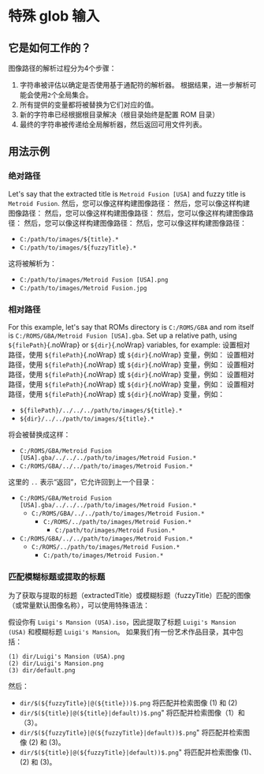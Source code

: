 # 特殊 glob 输入

## 它是如何工作的？

图像路径的解析过程分为4个步骤：
1. 字符串被评估以确定是否使用基于通配符的解析器。 根据结果，进一步解析可能会使用`2`个全局集合。
1. 所有提供的变量都将被替换为它们对应的值。
1. 新的字符串已经根据根目录解决（根目录始终是配置 ROM 目录）
1. 最终的字符串被传递给全局解析器，然后返回可用文件列表。

## 用法示例

### 绝对路径

Let's say that the extracted title is `Metroid Fusion [USA]` and fuzzy title is `Metroid Fusion`. 然后，您可以像这样构建图像路径： 然后，您可以像这样构建图像路径： 然后，您可以像这样构建图像路径： 然后，您可以像这样构建图像路径： 然后，您可以像这样构建图像路径： 然后，您可以像这样构建图像路径：

- `C:/path/to/images/${title}.*`
- `C:/path/to/images/${fuzzyTitle}.*`

这将被解析为：

- `C:/path/to/images/Metroid Fusion [USA].png`
- `C:/path/to/images/Metroid Fusion.jpg`

### 相对路径

For this example, let's say that ROMs directory is `C:/ROMS/GBA` and rom itself is `C:/ROMS/GBA/Metroid Fusion [USA].gba`. Set up a relative path, using `${filePath}`{.noWrap} or `${dir}`{.noWrap} variables, for example: 设置相对路径，使用 `${filePath}`{.noWrap} 或 `${dir}`{.noWrap} 变量，例如： 设置相对路径，使用 `${filePath}`{.noWrap} 或 `${dir}`{.noWrap} 变量，例如： 设置相对路径，使用 `${filePath}`{.noWrap} 或 `${dir}`{.noWrap} 变量，例如： 设置相对路径，使用 `${filePath}`{.noWrap} 或 `${dir}`{.noWrap} 变量，例如： 设置相对路径，使用 `${filePath}`{.noWrap} 或 `${dir}`{.noWrap} 变量，例如：

- `${filePath}/../../../path/to/images/${title}.*`
- `${dir}/../../path/to/images/${title}.*`

将会被替换成这样：

- `C:/ROMS/GBA/Metroid Fusion [USA].gba/../../../path/to/images/Metroid Fusion.*`
- `C:/ROMS/GBA/../../path/to/images/Metroid Fusion.*`

这里的 `..` 表示“返回”，它允许回到上一个目录：

- `C:/ROMS/GBA/Metroid Fusion [USA].gba/../../../path/to/images/Metroid Fusion.*`
  - `C:/ROMS/GBA/../../path/to/images/Metroid Fusion.*`
    - `C:/ROMS/../path/to/images/Metroid Fusion.*`
      - `C:/path/to/images/Metroid Fusion.*`
- `C:/ROMS/GBA/../../path/to/images/Metroid Fusion.*`
  - `C:/ROMS/../path/to/images/Metroid Fusion.*`
    - `C:/path/to/images/Metroid Fusion.*`

### 匹配模糊标题或提取的标题

为了获取与提取的标题（extractedTitle）或模糊标题（fuzzyTitle）匹配的图像（或常量默认图像名称），可以使用特殊语法：

假设你有 `Luigi's Mansion (USA).iso`，因此提取了标题 `Luigi's Mansion (USA)` 和模糊标题 `Luigi's Mansion`。 如果我们有一份艺术作品目录，其中包括：
```
(1) dir/Luigi's Mansion (USA).png
(2) dir/Luigi's Mansion.png
(3) dir/default.png
```
然后：

- `dir/$(${fuzzyTitle}|@(${title}))$.png` 将匹配并检索图像 (1) 和 (2)
- `dir/$(${title}|@(${title}|default))$.png`" 将匹配并检索图像（1）和（3）。
- `dir/$(${fuzzyTitle}|@(${fuzzyTitle}|default))$.png`" 将匹配并检索图像 (2) 和 (3)。
- `dir/$(${title}|@(${fuzzyTitle}|default))$.png`" 将匹配并检索图像 (1)、(2) 和 (3)。
